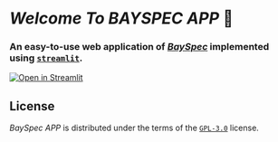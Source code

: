 # *Welcome* *To* *BAYSPEC APP* 👋

### An easy-to-use web application of [_BaySpec_](https://github.com/jyangch/bayspec) implemented using [`streamlit`](https://streamlit.io/).

[![Open in Streamlit](https://static.streamlit.io/badges/streamlit_badge_black_white.svg)](https://bayspec.streamlit.app)


## License

_BaySpec APP_ is distributed under the terms of the [`GPL-3.0`](https://www.gnu.org/licenses/gpl-3.0-standalone.html) license.
